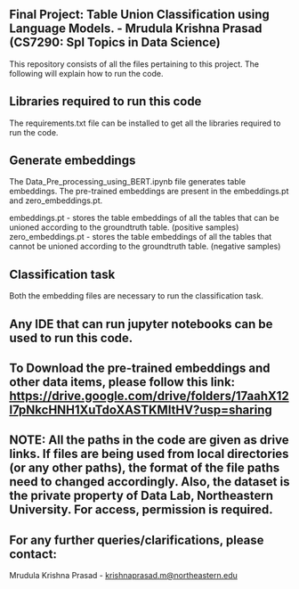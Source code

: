 

## Final Project: Table Union Classification using Language Models. - Mrudula Krishna Prasad (CS7290: Spl Topics in Data Science)

This repository consists of all the files pertaining to this project. The following will explain how to run the code.

## Libraries required to run this code

The requirements.txt file can be installed to get all the libraries required to run the code.

## Generate embeddings

The Data_Pre_processing_using_BERT.ipynb file generates table embeddings. The pre-trained embeddings are present in the embeddings.pt and zero_embeddings.pt. 

embeddings.pt - stores the table embeddings of all the tables that can be unioned according to the groundtruth table. (positive samples)
zero_embeddings.pt - stores the table embeddings of all the tables that cannot be unioned according to the groundtruth table. (negative samples)

## Classification task

Both the embedding files are necessary to run the classification task. 

## Any IDE that can run jupyter notebooks can be used to run this code.

## To Download the pre-trained embeddings and other data items, please follow this link: https://drive.google.com/drive/folders/17aahX12l7pNkcHNH1XuTdoXASTKMItHV?usp=sharing

## NOTE: All the paths in the code are given as drive links. If files are being used from local directories (or any other paths), the format of the file paths need to changed accordingly. Also, the dataset is the private property of Data Lab, Northeastern University. For access, permission is required.

## For any further queries/clarifications, please contact:
Mrudula Krishna Prasad - krishnaprasad.m@northeastern.edu
